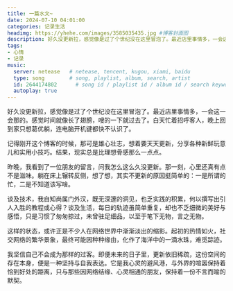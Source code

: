 ```yaml
---
title: 一篇水文~
date: 2024-07-10 04:01:00
categories: 记录生活
headimg: https://yhehe.com/images/3585035435.jpg #博客封面图
description: 好久没更新拉，感觉像是过了个世纪没在这里冒泡了。最近店里事情多，一会这一会那的。感觉时间就像长了翅膀，嗖的一下就过去了。白天忙着招呼客人，晚上回到家只想葛优躺，连电脑开机键都快不认识了。 #章的简短描述，概述文章内容，可以用于SEO优化，帮助搜索引擎和用户快速了解文章主题。
tags:
- 心情
- 记录
music:
  server: netease   # netease, tencent, kugou, xiami, baidu
  type: song        # song, playlist, album, search, artist
  id: 2644174802      # song id / playlist id / album id / search keyword
  autoplay: true
---
```


好久没更新拉，感觉像是过了个世纪没在这里冒泡了。最近店里事情多，一会这一会那的。感觉时间就像长了翅膀，嗖的一下就过去了。白天忙着招呼客人，晚上回到家只想葛优躺，连电脑开机键都快不认识了。

记得刚开这个博客的时候，那可是雄心壮志，想着要天天更新，分享各种新鲜玩意儿和实用小技巧。结果，现实总是比理想骨感那么一点点。

昨晚，我看到了一位朋友的留言，问我怎么这么久没更新。那一刻，心里还真有点不是滋味。躺在床上辗转反侧，想了想，其实不更新的原因挺简单的：一是所谓的忙，二是不知道该写啥。

谈及技术，我自知尚属门外汉，既无深邃的洞见，也乏实践的积累，何以撰写出引人入胜的教程或心得？谈及生活，每日的轨迹虽简单重复，却也不乏细微的美好与感悟，只是习惯了匆匆掠过，未曾驻足细品，以至于笔下无物，言之无物。

这样的状态，或许正是不少人在网络世界中渐渐淡出的缩影。起初的热情如火，社交网络的繁华景象，最终可能因种种缘由，化作了海洋中的一滴水珠，难觅踪迹。

我坚信自己不会成为那样的过客。即便未来的日子里，更新依旧稀疏，这份空间的存在本身，便是一种坚持与自我表达。它是我心灵的避风港，与外界的喧嚣保持着恰到好处的距离，只与那些因网络结缘、心灵相通的朋友，保持着一份不言而喻的默契。


